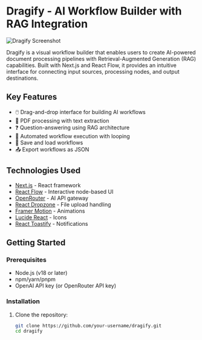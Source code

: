 # Dragify - AI Workflow Builder with RAG Integration

![Dragify Screenshot](public/screenshot.png)

Dragify is a visual workflow builder that enables users to create AI-powered document processing pipelines with Retrieval-Augmented Generation (RAG) capabilities. Built with Next.js and React Flow, it provides an intuitive interface for connecting input sources, processing nodes, and output destinations.

## Key Features

- 🖱️ Drag-and-drop interface for building AI workflows
- 📄 PDF processing with text extraction
- ❓ Question-answering using RAG architecture
- 🔄 Automated workflow execution with looping
- 💾 Save and load workflows
- 📤 Export workflows as JSON

## Technologies Used

- [Next.js](https://nextjs.org/) - React framework
- [React Flow](https://reactflow.dev/) - Interactive node-based UI
- [OpenRouter](https://openrouter.ai/) - AI API gateway
- [React Dropzone](https://react-dropzone.js.org/) - File upload handling
- [Framer Motion](https://www.framer.com/motion/) - Animations
- [Lucide React](https://lucide.dev/) - Icons
- [React Toastify](https://fkhadra.github.io/react-toastify/) - Notifications

## Getting Started

### Prerequisites

- Node.js (v18 or later)
- npm/yarn/pnpm
- OpenAI API key (or OpenRouter API key)

### Installation

1. Clone the repository:
   ```bash
   git clone https://github.com/your-username/dragify.git
   cd dragify